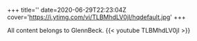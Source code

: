 +++
title=''
date=2020-06-29T22:23:04Z
cover='https://i.ytimg.com/vi/TLBMhdLV0jI/hqdefault.jpg'
+++

All content belongs to GlennBeck.
{{< youtube TLBMhdLV0jI >}}
